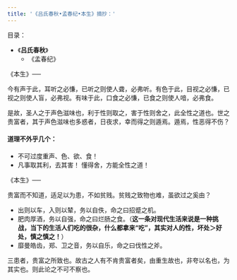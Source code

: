 ```yaml
---
title: '《吕氏春秋•孟春纪•本生》摘抄：'
---
```

目录：
- 《__吕氏春秋__》
  - 《孟春纪》



《本生》──

今有声于此，耳听之必慊，已听之则使人聋，必弗听。有色于此，目视之必慊，已视之则使人盲，必弗视。有味于此，口食之必慊，已食之则使人喑，必弗食。

是故，圣人之于声色滋味也，利于性则取之，害于性则舍之，此全性之道也。世之贵富者，其于声色滋味也多惑者，日夜求，幸而得之则遁焉。遁焉，性恶得不伤？

#### 道理不外乎几个：

- 不可过度重声、色、欲、食！
- 凡事取其利，去其害！ 懂得舍，方能全性之道！

《本生》──

贵富而不知道，适足以为患，不如贫贱。贫贱之致物也难，虽欲过之奚由？
- 出则以车，入则以辇，务以自佚，命之曰招蹙之机。
- 肥肉厚酒，务以自强，命之曰烂肠之食。（__这一条对现代生活来说是一种挑战，当下的生活人们吃的很杂，什么都拿来“吃”，其实对人的性，坏处＞好处，慎之慎之！__）
- 靡曼皓齿，郑、卫之音，务以自乐，命之曰伐性之斧。

三患者，贵富之所致也。故古之人有不肯贵富者矣，由重生故也，非夸以名也，为其实也。则此论之不可不察也。